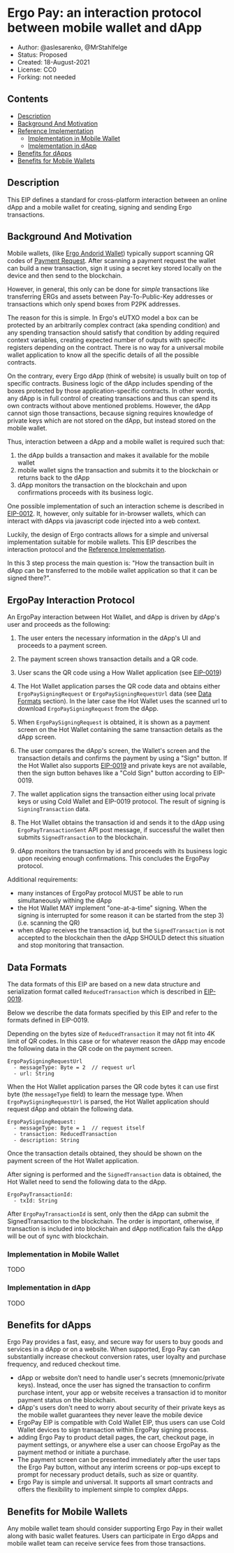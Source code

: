 # Ergo Pay: an interaction protocol between mobile wallet and dApp

* Author: @aslesarenko, @MrStahlfelge
* Status: Proposed
* Created: 18-August-2021
* License: CC0
* Forking: not needed 

## Contents
- [Description](#description)
- [Background And Motivation](#background-and-motivation)
- [Reference Implementation](#reference-implementation)
  - [Implementation in Mobile Wallet](#implementation-in-mobile-wallet)
  - [Implementation in dApp](#implementation-in-dapp)
- [Benefits for dApps](#benefits-for-dapps)
- [Benefits for Mobile Wallets](#benefits-for-mobile-wallets)

## Description 
This EIP defines a standard for cross-platform interaction between an online dApp
and a mobile wallet for creating, signing and sending Ergo transactions.

## Background And Motivation

Mobile wallets, (like [Ergo Andorid Wallet]()) typically
support scanning QR codes of [Payment
Request](https://explorer.ergoplatform.com/payment-request?address=9er9hxmVcL8S4bNypCyJHpPEEkAfEd9CLq5gNrHN6s2pYomp55N&amount=0&description=).
After scanning a payment request the wallet can build a new transaction, sign it
using a secret key stored locally on the device and then send to the blockchain.

However, in general, this only can be done for _simple_ transactions like
transferring ERGs and assets between Pay-To-Public-Key addresses or transactions
which only spend boxes from P2PK addresses.

The reason for this is simple. In Ergo's eUTXO model a box can be protected by
an arbitrarily complex contract (aka spending condition) and any spending
transaction should satisfy that condition by adding required context variables,
creating expected number of outputs with specific registers depending on the
contract. There is no way for a universal mobile wallet application to know all
the specific details of all the possible contracts.

On the contrary, every Ergo dApp (think of website) is usually built on top of
specific contracts. Business logic of the dApp includes spending of the boxes
protected by those application-specific contracts.
In other words, any dApp is in full control of creating transactions and thus
can spend its own contracts without above mentioned problems. However, the dApp
cannot sign those transactions, because signing requires knowledge of private keys
which are not stored on the dApp, but instead stored on the mobile wallet.

Thus, interaction between a dApp and a mobile wallet is required such that:
1) the dApp builds a transaction and makes it available for the mobile wallet
2) mobile wallet signs the transaction and submits it to the blockchain or
returns back to the dApp
3) dApp monitors the transaction on the blockchain and upon confirmations
proceeds with its business logic.

One possible implementation of such an interaction scheme is described in
[EIP-0012](https://github.com/ergoplatform/eips/pull/23). It, however, only
suitable for in-browser wallets, which can interact with dApps via javascript
code injected into a web context.

Luckily, the design of Ergo contracts allows for a simple and universal
implementation suitable for mobile wallets. This EIP describes the interaction
protocol and the [Reference Implementation](#reference-implementation).

In this 3 step process the main question is: 
"How the transaction built in dApp can be transferred to the mobile wallet
application so that it can be signed there?".

## ErgoPay Interaction Protocol

An ErgoPay interaction between Hot Wallet, and dApp is driven by dApp's
user and proceeds as the following:

1) The user enters the necessary information in the dApp's UI and proceeds to a
payment screen.

2) The payment screen shows transaction details and a QR code.

3) User scans the QR code using a How Wallet application (see
[EIP-0019](eip-0019.md))

4) The Hot Wallet application parses the QR code data and obtains either
`ErgoPaySigningRequest` or `ErgoPaySigningRequestUrl` data (see [Data Formats](#data-formats) section). In the later case the Hot
Wallet uses the scanned url to download `ErgoPaySigningRequest` from the dApp.

5) When `ErgoPaySigningRequest` is obtained, it is shown as a payment screen on the
Hot Wallet containing the same transaction details as the dApp screen.

6) The user compares the dApp's screen, the Wallet's screen and the
transaction details and confirms the payment by using a "Sign" button. If the Hot
Wallet also supports [EIP-0019](eip-0019.md) and private keys are not available,
then the sign button behaves like a "Cold Sign" button according to EIP-0019. 

7) The wallet application signs the transaction either using local private keys
or using Cold Wallet and EIP-0019 protocol. The result of signing is
`SigningTransaction` data.

8) The Hot Wallet obtains the transaction id and sends it to the dApp using
`ErgoPayTransactionSent` API post message, if successful the wallet then submits
`SignedTransaction` to the blockchain.

9) dApp monitors the transaction by id and proceeds with its business logic upon
receiving enough confirmations. This concludes the ErgoPay protocol.

Additional requirements: 
- many instances of ErgoPay protocol MUST be able to run simultaneously withing
the dApp
- the Hot Wallet MAY implement "one-at-a-time" signing. When the signing
is interrupted for some reason it can be started from the step 3) (i.e. scanning
the QR)
- when dApp receives the transaction id, but the `SignedTransaction` is not
accepted to the blockchain then the dApp SHOULD detect this situation and stop
monitoring that transaction.

## Data Formats

The data formats of this EIP are based on a new data structure and
serialization format called `ReducedTransaction` which is described in
[EIP-0019](eip-0019.md).

Below we describe the data formats specified by this EIP and refer to the
formats defined in EIP-0019.

Depending on the bytes size of `ReducedTransaction` it may not fit into 4K limit
of QR codes. In this case or for whatever reason the dApp may encode the
following data in the QR code on the payment screen.

```
ErgoPaySigningRequestUrl
  - messageType: Byte = 2  // request url
  - url: String
```

When the Hot Wallet application parses the QR code bytes it can use first byte
(the `messageType` field) to learn the message type.
When `ErgoPaySigningRequestUrl` is parsed, the Hot Wallet application should
request dApp and obtain the following data.

```
ErgoPaySigningRequest:
  - messageType: Byte = 1  // request itself
  - transaction: ReducedTransaction
  - description: String
```
Once the transaction details obtained, they should be shown on the payment
screen of the Hot Wallet application.

After signing is performed and the `SignedTransaction` data is obtained, the Hot
Wallet need to send the following data to the dApp.

```
ErgoPayTransactionId:
  - txId: String
```

After `ErgoPayTransactionId` is sent, only then the dApp can submit the
SignedTransaction to the blockchain. The order is important, otherwise, if
transaction is included into blockchain and dApp notification fails the dApp
will be out of sync with blockchain.

### Implementation in Mobile Wallet
TODO

### Implementation in dApp
TODO

## Benefits for dApps
Ergo Pay provides a fast, easy, and secure way for users to buy goods and
services in a dApp or on a website. When supported, Ergo Pay can substantially
increase checkout conversion rates, user loyalty and purchase frequency, and
reduced checkout time. 

- dApp or website don’t need to handle user's secrets (mnemonic/private keys).
Instead, once the user has signed the transaction to confirm purchase intent,
your app or website receives a transaction id to monitor payment status on the
blockchain.
- dApp's users don't need to worry about security of their private keys as the
mobile wallet guarantees they never leave the mobile device
- ErgoPay EIP is compatible with Cold Wallet EIP, thus users can use Cold Wallet
devices to sign transaction within ErgoPay signing process.
- adding Ergo Pay to product detail pages, the cart, checkout page, in payment
settings, or anywhere else a user can choose ErgoPay as the payment method or
initiate a purchase.
- The payment screen can be presented immediately after the user taps the Ergo
Pay button, without any interim screens or pop-ups except to prompt for
necessary product details, such as size or quantity.
- Ergo Pay is simple and universal. It supports all smart contracts and offers
the flexibility to implement simple to complex dApps.

## Benefits for Mobile Wallets

Any mobile wallet team should consider supporting Ergo Pay in their wallet along
with basic wallet features. Users can participate in Ergo dApps and mobile
wallet team can receive service fees from those transactions. 

